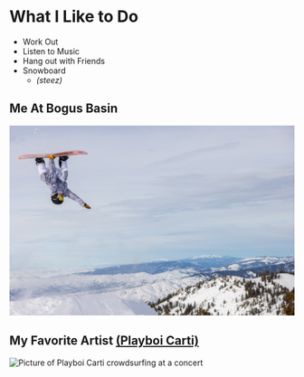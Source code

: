 # **What I Like to Do**

* Work Out
* Listen to Music
* Hang out with Friends
* Snowboard
  * *(steez)*

## Me At Bogus Basin
![Picture of me standing on Bogus Basin mountain with my snowboard](AdultMaleSnowboarderEmployeeAustinSmithBackflipAirWithGrabOffHandbuiltJumpOnAGloomyDayAtBogusBasinCloseup_Winter2022_PhotoByLukeTokunaga_8192px5464px.jpg)

## My Favorite Artist [(Playboi Carti)](https://open.spotify.com/artist/699OTQXzgjhIYAHMy9RyPD?si=c80E5SO1SAef_FJhtkNeVg)
![Picture of Playboi Carti crowdsurfing at a concert](playboi-carti-at-red-bull-sound-select-presents--chicago.JPG.avif)
[^1]: Have a good day.
